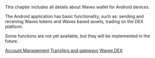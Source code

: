 This chapter includes all details about Waves wallet for Android devices.

The Android application has basic functionality, such as: sending and receiving Waves tokens and Waves based assets, trading on the DEX platform.

Some functions are not yet available, but they will be implemented in the future.

[Account Management](mobile-apps/android/account-management.md)
[Transfers and gateways](mobile-apps/android/wallet-management.md)
[Waves DEX](mobile-apps/android/waves-dex.md)
